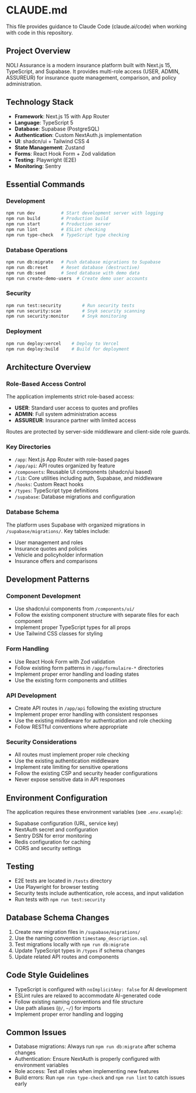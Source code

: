 # CLAUDE.md

This file provides guidance to Claude Code (claude.ai/code) when working with code in this repository.

## Project Overview

NOLI Assurance is a modern insurance platform built with Next.js 15, TypeScript, and Supabase. It provides multi-role access (USER, ADMIN, ASSUREUR) for insurance quote management, comparison, and policy administration.

## Technology Stack

- **Framework**: Next.js 15 with App Router
- **Language**: TypeScript 5
- **Database**: Supabase (PostgreSQL)
- **Authentication**: Custom NextAuth.js implementation
- **UI**: shadcn/ui + Tailwind CSS 4
- **State Management**: Zustand
- **Forms**: React Hook Form + Zod validation
- **Testing**: Playwright (E2E)
- **Monitoring**: Sentry

## Essential Commands

### Development
```bash
npm run dev          # Start development server with logging
npm run build        # Production build
npm run start        # Production server
npm run lint         # ESLint checking
npm run type-check   # TypeScript type checking
```

### Database Operations
```bash
npm run db:migrate   # Push database migrations to Supabase
npm run db:reset     # Reset database (destructive)
npm run db:seed      # Seed database with demo data
npm run create-demo-users  # Create demo user accounts
```

### Security
```bash
npm run test:security        # Run security tests
npm run security:scan        # Snyk security scanning
npm run security:monitor     # Snyk monitoring
```

### Deployment
```bash
npm run deploy:vercel    # Deploy to Vercel
npm run deploy:build     # Build for deployment
```

## Architecture Overview

### Role-Based Access Control
The application implements strict role-based access:
- **USER**: Standard user access to quotes and profiles
- **ADMIN**: Full system administration access
- **ASSUREUR**: Insurance partner with limited access

Routes are protected by server-side middleware and client-side role guards.

### Key Directories
- `/app`: Next.js App Router with role-based pages
- `/app/api`: API routes organized by feature
- `/components`: Reusable UI components (shadcn/ui based)
- `/lib`: Core utilities including auth, Supabase, and middleware
- `/hooks`: Custom React hooks
- `/types`: TypeScript type definitions
- `/supabase`: Database migrations and configuration

### Database Schema
The platform uses Supabase with organized migrations in `/supabase/migrations/`. Key tables include:
- User management and roles
- Insurance quotes and policies
- Vehicle and policyholder information
- Insurance offers and comparisons

## Development Patterns

### Component Development
- Use shadcn/ui components from `/components/ui/`
- Follow the existing component structure with separate files for each component
- Implement proper TypeScript types for all props
- Use Tailwind CSS classes for styling

### Form Handling
- Use React Hook Form with Zod validation
- Follow existing form patterns in `/app/formulaire-*` directories
- Implement proper error handling and loading states
- Use the existing form components and utilities

### API Development
- Create API routes in `/app/api` following the existing structure
- Implement proper error handling with consistent responses
- Use the existing middleware for authentication and role checking
- Follow RESTful conventions where appropriate

### Security Considerations
- All routes must implement proper role checking
- Use the existing authentication middleware
- Implement rate limiting for sensitive operations
- Follow the existing CSP and security header configurations
- Never expose sensitive data in API responses

## Environment Configuration

The application requires these environment variables (see `.env.example`):
- Supabase configuration (URL, service key)
- NextAuth secret and configuration
- Sentry DSN for error monitoring
- Redis configuration for caching
- CORS and security settings

## Testing

- E2E tests are located in `/tests` directory
- Use Playwright for browser testing
- Security tests include authentication, role access, and input validation
- Run tests with `npm run test:security`

## Database Schema Changes

1. Create new migration files in `/supabase/migrations/`
2. Use the naming convention `timestamp_description.sql`
3. Test migrations locally with `npm run db:migrate`
4. Update TypeScript types in `/types` if schema changes
5. Update related API routes and components

## Code Style Guidelines

- TypeScript is configured with `noImplicitAny: false` for AI development
- ESLint rules are relaxed to accommodate AI-generated code
- Follow existing naming conventions and file structure
- Use path aliases (`@/`, `~/`) for imports
- Implement proper error handling and logging

## Common Issues

- Database migrations: Always run `npm run db:migrate` after schema changes
- Authentication: Ensure NextAuth is properly configured with environment variables
- Role access: Test all roles when implementing new features
- Build errors: Run `npm run type-check` and `npm run lint` to catch issues early